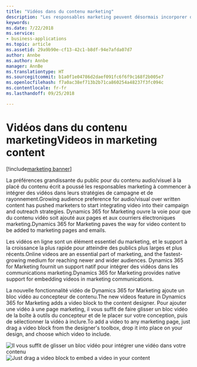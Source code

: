 ```yaml
---
title: "Vidéos dans du contenu marketing"
description: "Les responsables marketing peuvent désormais incorporer des vidéos dans des messages électroniques ou des pages marketing."
keywords: 
ms.date: 7/22/2018
ms.service:
- business-applications
ms.topic: article
ms.assetid: 29a9b90e-cf13-42c1-b8df-94e7afda07d7
author: Annbe
ms.author: Annbe
manager: AnnBe
ms.translationtype: HT
ms.sourcegitcommit: b1a0f1e04786d2daef091fc6f6f9c168f2b005e7
ms.openlocfilehash: f7a0ac38ef713b2b71ca860254a48237f3fc094c
ms.contentlocale: fr-fr
ms.lasthandoff: 09/25/2018

---
```


# <a name="videos-in-marketing-content"></a><span data-ttu-id="8a75f-103">Vidéos dans du contenu marketing</span><span class="sxs-lookup"><span data-stu-id="8a75f-103">Videos in marketing content</span></span>

[!include[marketing banner](../../includes/marketing.md)]



<span data-ttu-id="8a75f-104">La préférences grandissante du public pour du contenu audio/visuel à la placé du contenu écrit a poussé les responsables marketing à commencer à intégrer des vidéos dans leurs stratégies de campagne et de rayonnement.</span><span class="sxs-lookup"><span data-stu-id="8a75f-104">Growing audience preference for audio/visual over written content has pushed marketers to start integrating video into their campaign and outreach strategies.</span></span> <span data-ttu-id="8a75f-105">Dynamics 365 for Marketing ouvre la voie pour que du contenu vidéo soit ajouté aux pages et aux courriers électroniques marketing.</span><span class="sxs-lookup"><span data-stu-id="8a75f-105">Dynamics 365 for Marketing paves the way for video content to be added to marketing pages and emails.</span></span>

<span data-ttu-id="8a75f-106">Les vidéos en ligne sont un élément essentiel du marketing, et le support à la croissance la plus rapide pour atteindre des publics plus larges et plus récents.</span><span class="sxs-lookup"><span data-stu-id="8a75f-106">Online videos are an essential part of marketing, and the fastest-growing medium for reaching newer and wider audiences.</span></span> <span data-ttu-id="8a75f-107">Dynamics 365 for Marketing fournit un support natif pour intégrer des vidéos dans les communications marketing.</span><span class="sxs-lookup"><span data-stu-id="8a75f-107">Dynamics 365 for Marketing provides native support for embedding videos in marketing communications.</span></span>

<span data-ttu-id="8a75f-108">La nouvelle fonctionnalité vidéo de Dynamics 365 for Marketing ajoute un bloc vidéo au concepteur de contenu.</span><span class="sxs-lookup"><span data-stu-id="8a75f-108">The new videos feature in Dynamics 365 for Marketing adds a video block to the content designer.</span></span> <span data-ttu-id="8a75f-109">Pour ajouter une vidéo à une page marketing, il vous suffit de faire glisser un bloc vidéo de la boîte à outils du concepteur et de le placer sur votre conception, puis de sélectionner la vidéo à inclure.</span><span class="sxs-lookup"><span data-stu-id="8a75f-109">To add a video to any marketing page, just drag a video block from the designer's toolbox, drop it into place on your design, and choose which video to include.</span></span>

<span data-ttu-id="8a75f-110">![Il vous suffit de glisser un bloc vidéo pour intégrer une vidéo dans votre contenu](media/VideoMarketing.png "Il vous suffit de glisser un bloc vidéo pour intégrer une vidéo dans votre contenu")</span><span class="sxs-lookup"><span data-stu-id="8a75f-110">![Just drag a video block to embed a video in your content](media/VideoMarketing.png "Just drag a video block to embed a video in your content")</span></span>

<!--
### Who uses this feature
Marketers, marketing managers, and content designers
### Setup required
Administrators can easily set up and configure the feature in the app settings.
-->

